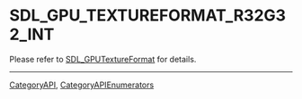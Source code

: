 # SDL_GPU_TEXTUREFORMAT_R32G32_INT

Please refer to [SDL_GPUTextureFormat](SDL_GPUTextureFormat) for details.

----
[CategoryAPI](CategoryAPI), [CategoryAPIEnumerators](CategoryAPIEnumerators)

